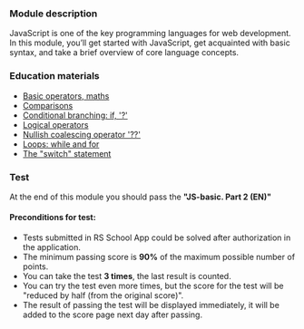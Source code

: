 ### Module description
JavaScript is one of the key programming languages for web development. In this module, you’ll get started with JavaScript, get acquainted with basic syntax, and take a brief overview of core language concepts.

### Education materials
* [Basic operators, maths](https://javascript.info/operators)
* [Comparisons](https://javascript.info/comparison)
* [Conditional branching: if, '?'](https://javascript.info/ifelse)
* [Logical operators](https://javascript.info/logical-operators)
* [Nullish coalescing operator '??'](https://javascript.info/nullish-coalescing-operator)
* [Loops: while and for](https://javascript.info/while-for)
* [The "switch" statement](https://javascript.info/switch)


### Test
At the end of this module you should pass the **"JS-basic. Part 2 (EN)"**

#### Preconditions for test:
* Tests submitted in RS School App could be solved after authorization in the application.
* The minimum passing score is **90%** of the maximum possible number of points.
* You can take the test **3 times**, the last result is counted.
* You can try the test even more times, but the score for the test will be "reduced by half (from the original score)".
* The result of passing the test will be displayed immediately, it will be added to the score page next day after passing.

